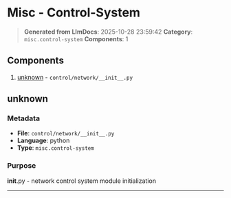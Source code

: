 # Misc - Control-System

> **Generated from LlmDocs**: 2025-10-28 23:59:42
> **Category**: `misc.control-system`
> **Components**: 1

## Components

1. [unknown](#unknown) - `control/network/__init__.py`

## unknown

### Metadata

- **File**: `control/network/__init__.py`
- **Language**: python
- **Type**: `misc.control-system`

### Purpose

__init__.py - network control system module initialization

---

